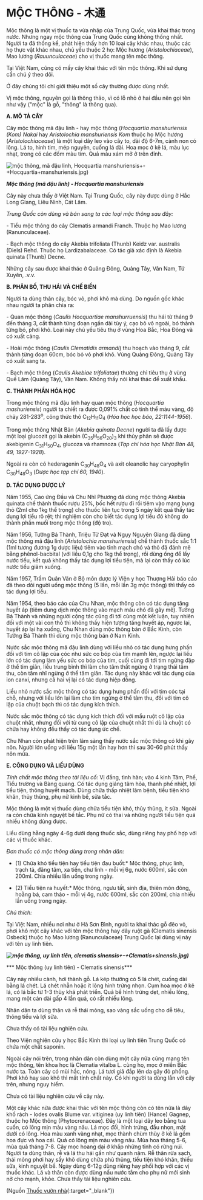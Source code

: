 # MỘC THÔNG - 木通

Mộc thông là một vị thuốc ta vừa nhập của Trung Quốc, vừa khai thác trong nước. Nhưng ngay mộc thông của Trung Quốc cũng không thống nhất. Người ta đã thống kế, phát hiện thấy hơn 10 loại cây khác nhau, thuộc các họ thực vật khác nhau, chủ yếu thuộc 2 họ: Mộc hương (*Aristolochiaceae*), Mao lương (*Rauunculaceae*) cho vị thuốc mang tên mộc thông.

Tại Việt Nam, cũng có mấy cây khai thác với tên mộc thông. Khi sử dụng cần chú ý theo dõi.

Ở đây chúng tôi chỉ giới thiệu một số cây thường được dùng nhất.

Vị mộc thông, nguyên gọi là thông thảo, vì có lỗ nhỏ ở hai đầu nên gọi tên như vậy ("mộc" là gỗ, "thông" là thông qua).

**A. MÔ TẢ CÂY**

Cây mộc thông mã đậu linh - hay mộc thông (*Hocquartia manshuriensis (Kom) Nakai* hay *Aristolochia manshuriensis Kom* thuộc họ Mộc hương (*Aristolochiacease*) là một loại dây leo vào cây to, dài độ 6-7m, cành non có lông. Lá to, hình tim, mép nguyên, cuống lá dài. Hoa mọc ở kẽ lá, màu lục nhạt, trong có các đốm màu tím. Quả màu xám mở ở trên đỉnh.

![mộc thông, mã đậu linh, Hocquartia manshuriensis](/imgs/caythuoc/dtl/moc-thong.jpg)+-+Hocquartia+manshuriensis.jpg)

***Mộc thông (mã đậu linh) - Hocquartia manshuriensis***

Cây này chưa thấy ở Việt Nam. Tại Trung Quốc, cây này được dùng ở Hắc Long Giang, Liêu Ninh, Cát Lâm.

*Trung Quốc còn dùng và bán sang ta các loại mộc thông sau đây:*

\- Tiểu mộc thông do cây Clematis armandi Franch. Thuộc họ Mao lương (Ranunculaceae).

\- Bạch mộc thông do cây Akebia trifoliata (Thunb) Keidz var. australis (Diels) Rehd. Thuộc họ Lardizabalaceae. Có tác giả xác định là Akebia quinata (Thunb) Decne.

Những cây sau được khai thác ở Quảng Đông, Quảng Tây, Vân Nam, Tứ Xuyên, .v.v.

**B. PHÂN BỐ, THU HÁI VÀ CHẾ BIẾN**

Người ta dùng thân cây, bóc vỏ, phơi khô mà dùng. Do nguồn gốc khác nhau người ta phân chia ra:

\- Quan mộc thông (*Caulis Hocquartiae manshurruensis*) thu hái từ tháng 9 đến tháng 3, cắt thành từng đoạn ngắn dài tùy ý, cạo bỏ vỏ ngoài, bó thành từng bó, phơi khô. Loại này chủ yếu tiêu thụ ở vùng Hoa Bắc, Hoa Đông và có xuất cảng.

\- Hoài mộc thông (*Caulis Clematidis armandi*) thu hoạch vào tháng 9, cắt thành từng đoạn 60cm, bóc bỏ vỏ phơi khô. Vùng Quảng Đông, Quảng Tây có xuất sang ta.

\- Bạch mộc thông (*Caulis Akebiae trifoliatae*) thường chỉ tiêu thụ ở vùng Quế Lâm (Quảng Tây), Vân Nam. Không thấy nói khai thác để xuất khẩu.

**C. THÀNH PHẦN HÓA HỌC**

Trong mộc thông mã đậu linh hay quan mộc thông (*Hocquartia mashuriensis*) người ta chiết ra được 0,091% chất có tinh thể màu vàng, độ chảy 281-283<sup>o</sup>, công thức thô C<sub>12</sub>H<sub>11</sub>O<sub>4</sub> (*Hóa học học báo, 22:1144-1956*).

Trong mộc thông Nhật Bản (*Akebia quinata Decne*) người ta đã lấy được một loại glucozit gọi là akebin (C<sub>35</sub>H<sub>56</sub>O<sub>20</sub>)<sub>3</sub> khi thủy phân sẽ được akebigenin C<sub>31</sub>H<sub>50</sub>O<sub>4</sub>, glucoza và rhamnoza (*Tạp chí hóa học Nhật Bản 48, 49, 1927-1928*).

Ngoài ra còn có hederagenin C<sub>30</sub>H<sub>48</sub>O<sub>4</sub> và axit oleanolic hay caryophylin C<sub>30</sub>H<sub>48</sub>O<sub>3</sub> (*Dược học tạp chí 60, 1940*).

**D. TÁC DỤNG DƯỢC LÝ**

Năm 1955, Cao ứng Đầu và Chu Nhĩ Phương đã dùng mộc thông Akebia quinata chế thành thuốc rượu 25%, bốc hết rượu đi rồi tiêm vào mạng bụng thỏ (2ml cho 1kg thể trọng) cho thuốc liên tục trong 5 ngày kết quả thấy tác dụng lợi tiểu rõ rệt; thí nghiệm còn cho biết tác dụng lợi tiểu đó không do thành phần muối trong mộc thông (độ tro).

Năm 1956, Tưởng Bá Thành, Triệu Tử Đạt và Ngụy Nguyên Giang đã dùng mộc thông mã đậu linh (*Aristolochia manshuriensis*) chế thành thuốc sắc 1:1 (1ml tương đương 1g dược liệu) tiêm vào tĩnh mạch chó và thỏ đã đánh mê bằng phênol-bacbital (với liều 0,1g cho 1kg thể trọng), rồi dùng ống để lấy nước tiểu, kết quả không thấy tác dụng lợi tiểu tiện, mà lại còn thấy có lúc nước tiểu giảm xuống.

Năm 1957, Trầm Quân Văn ở Bộ môn dược lý Viện y học Thượng Hải báo cáo đã theo dõi người uống mộc thông (5 lần, mỗi lần 3g mộc thông) thì thấy có tác dụng lợi tiểu.

Năm 1954, theo báo cáo của Chu Nhan, mộc thông còn có tác dụng tăng huyết áp (tiêm dung dịch mộc thông vào mạch máu chó đã gây mê). Tưởng Bá Thành và những người cộng tác cũng đi tới cùng một kết luận, tuy nhiên đối với một vài con thỏ thì không thấy hiện tượng tăng huyết áp, ngược lại, huyết áp lại hạ xuống, Chu Nhan dùng mộc thông bán ở Bắc Kinh, còn Tưởng Bá Thành thì dùng mộc thông bán ở Nam Kinh.

Nước sắc mộc thông mã đậu linh dùng với liều nhỏ có tác dụng hưng phấn đối với tim cô lập của cóc như sức co bóp của tim mạmh lên, ngược lại liều lớn có tác dụng làm yếu sức co bóp của tim, cuối cùng đi tới tim ngừng đập ở thể tim giãn, liều trung bình thì làm cho tâm thất ngừng ở trạng thái tâm thu, còn tâm nhĩ ngừng ở thể tâm giãn. Tác dụng này khác với tác dụng của ion canxi, nhưng cả hai vị lại có tác dụng hiệp đồng.

Liều nhỏ nước sắc mộc thông có tác dụng hưng phấn đối với tim cóc tại chỗ, nhưng với liều lớn lại làm cho tim ngừng ở thể tâm thu, đối với tim cô lập của chuột bạch thì có tác dụng kích thích.

Nước sắc mộc thông có tác dụng kích thích đối với mẩu ruột cô lập của chuột nhắt, nhưng đối với tử cung cô lập của chuột nhắt thì dù là chuột có chửa hay không đều thấy có tác dụng ức chế.

Chu Nhan còn phát hiện trên lâm sàng thấy nước sắc mộc thông có khi gây nôn. Người lớn uống với liều 15g một lần hay hơn thì sau 30-60 phút thấy nôn mửa.

**E. CÔNG DỤNG VÀ LIỀU DÙNG**

*Tính chất mộc thông theo tài liệu cổ:* Vị đắng, tình hàn; vào 4 kinh Tâm, Phế, Tiểu trường và Bàng quang. Có tác dụng giáng tâm hỏa, thanh phế nhiệt, lợi tiểu tiện, thông huyết mạch. Dùng chữa thấp nhiệt lâm bệnh, tiểu tiện khó khăn, thủy thũng, phụ nữ kinh bế, sữa tắc.

Mộc thông là một vị thuốc dùng chữa tiểu tiện khó, thủy thũng, ít sữa. Ngoài ra còn chữa kinh nguyệt bế tắc. Phụ nữ có thai và những người tiểu tiện quá nhiều không dùng được.

Liều dùng hằng ngày 4-6g dưới dạng thuốc sắc, dùng riêng hay phố hợp với các vị thuốc khác.

*Đơn thuốc có mộc thông dùng trong nhân dân:*

* (1) Chữa khó tiểu tiện hay tiểu tiện đau buốt:* Mộc thông, phục linh, trạch tả, đăng tâm, xa tiền, chư linh - mỗi vị 6g, nước 600ml, sắc còn 200ml. Chia nhiều lần uống trong ngày.

* (2) Tiểu tiện ra huyết:* Mộc thông, ngưu tất, sinh địa, thiên môn đông, hoằng bá, cam thảo - mỗi vị 4g, nước 600ml, sắc còn 200ml, chia nhiều lần uống trong ngày.

*Chú thích:*

Tại Việt Nam, nhiều nơi như ở Hà Sơn Bình, người ta khai thác gỗ đẽo vỏ, phơi khô một cây khác với tên mộc thông hay dây ruột gà (Clematis sinensis Osbeck) thuộc họ Mao lương (Ranunculaceae) Trung Quốc lại dùng vị này với tên uy linh tiên.

***![mộc thông, uy linh tiên, clematis sinensis](/imgs/caythuoc/dtl/moc-thong-2.jpg)+-+Clematis+sinensis.jpg)***

*** Mộc thông (uy linh tiên) - Clematis sinensis***

Cây này nhiều cành, hơi thành gỗ. Lá kép thường có 5 lá chét, cuống dài bằng lá chét. Lá chét nhẵn hoặc ít lông hình trứng nhọn. Cụm hoa mọc ở kẽ lá, có lá bắc từ 1-3 thùy khá phát triển. Quả bế hình trứng dẹt, nhiều lông, mang một cán dài gấp 4 lần quả, có rất nhiều lông.

Nhân dân ta dùng thân và rễ thái mỏng, sao vàng sắc uống cho dễ tiêu, thông tiểu và lợi sữa.

Chưa thấy có tài liệu nghiên cứu.

Theo Viện nghiên cứu y học Bắc Kinh thì loại uy linh tiên Trung Quốc có chứa một chất saponin.

Ngoài cây nói trên, trong nhân dân còn dùng một cây nữa cũng mang tên mộc thông, tên khoa học là Clematia vitalba L. cùng họ, mọc ở miền Bắc nước ta. Toàn cây có mùi hắc, nóng. Lá tươi giã đắp lên da gây đỏ phồng. Phơi khô hay sao khô thì mất tính chất này. Có khi người ta dùng lẫn với cây trên, nhưng nguy hiểm.

Chưa có tài liệu nghiên cứu về cây này.

Một cây khác nữa được khai thác với tên mộc thông còn có tên nữa là dây khố rách - Iodes ovalis Blume var. vitiginea (uy linh tiên) (Hance) Gagnep, thuộc họ Mộc thông (Phytocrenaceae). Đây là một loại dây leo bằng tua cuốn, có lông mịn màu vàng nâu. Lá mọc đối, hình trứng, đầu nhọn, mặt dưới có lông. Hoa màu xanh vàng nhạt, mọc thành chùm thùy ở kẽ lá gồm hoa đực và hoa cái. Quả có lông mịn màu vàng nâu. Mùa hoa tháng 5-6, mùa quả tháng 7-8. Cây mọc hoang dại ở khắp những tỉnh có rừng núi. Người ta dùng thân, rễ và lá thu hái gần như quanh năm. Rễ thân rửa sạch, thái mỏng phơi hay sấy khô dùng chữa phù thũng, tiểu tiện khó khăn, thiếu sữa, kinh nguyệt bế. Ngày dùng 6-12g dùng riêng hay phối hợp với các vị thuốc khác. Lá và thân còn được dùng nấu nước tắm cho phụ nữ mới sinh nở cho mạnh, khỏe. Chưa thấy tài liệu nghiên cứu.


(Nguồn [Thuốc vườn nhà](http://thuocvuonnha.com){:target="_blank"})